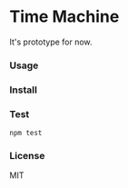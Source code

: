 # Time Machine

It's prototype for now.

### Usage

### Install

### Test

`npm test`

### License

MIT